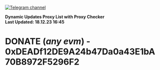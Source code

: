 [![Telegram channel](https://img.shields.io/endpoint?url=https://runkit.io/damiankrawczyk/telegram-badge/branches/master?url=https://t.me/n4z4v0d)](https://t.me/n4z4v0d) 

**Dynamic Updates Proxy List with Proxy Checker**  
**Last Updated: 18.12.23 16:45**

# DONATE (_any evm_) - 0xDEADf12DE9A24b47Da0a43E1bA70B8972F5296F2
